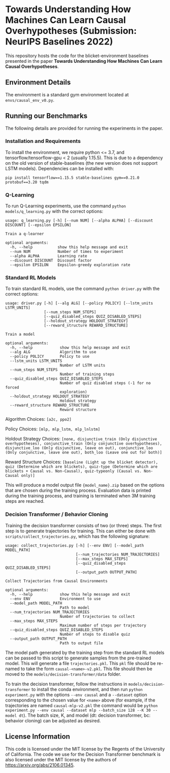 # Towards Understanding How Machines Can Learn Causal Overhypotheses (Submission: NeurIPS Baselines 2022)

This repository hosts the code for the blicket-environment baselines presented in the paper **Towards Understanding How Machines Can Learn Causal Overhypotheses**.

## Environment Details

The environment is a standard gym environment located at `envs/causal_env_v0.py`.

## Running our Benchmarks

The following details are provided for running the experiments in the paper.

### Installation and Requirements

To install the environment, we require python <= 3.7, and tensorflow/tensorflow-gpu < 2 (usually 1.15.5). This is due to a dependency on the old version of stable-baselines (the new version does not support LSTM models). Dependencies can be installed with:

```
pip install tensorflow==1.15.5 stable-baselines gym==0.21.0 protobuf==3.20 tqdm
```

### Q-Learning

To run Q-Learning experiments, use the command `python models/q_learning.py` with the correct options:

```
usage: q_learning.py [-h] [--num NUM] [--alpha ALPHA] [--discount DISCOUNT] [--epsilon EPSILON]

Train a q-learner

optional arguments:
  -h, --help           show this help message and exit
  --num NUM            Number of times to experiment
  --alpha ALPHA        Learning rate
  --discount DISCOUNT  Discount factor
  --epsilon EPSILON    Eepsilon-greedy exploration rate
```

### Standard RL Models

To train standard RL models, use the command `python driver.py` with the correct options:

```
usage: driver.py [-h] [--alg ALG] [--policy POLICY] [--lstm_units LSTM_UNITS]
                 [--num_steps NUM_STEPS]
                 [--quiz_disabled_steps QUIZ_DISABLED_STEPS]
                 [--holdout_strategy HOLDOUT_STRATEGY]
                 [--reward_structure REWARD_STRUCTURE]

Train a model

optional arguments:
  -h, --help            show this help message and exit
  --alg ALG             Algorithm to use
  --policy POLICY       Policy to use
  --lstm_units LSTM_UNITS
                        Number of LSTM units
  --num_steps NUM_STEPS
                        Number of training steps
  --quiz_disabled_steps QUIZ_DISABLED_STEPS
                        Number of quiz disabled steps (-1 for no forced
                        exploration)
  --holdout_strategy HOLDOUT_STRATEGY
                        Holdout strategy
  --reward_structure REWARD_STRUCTURE
                        Reward structure
```

Algorithm Choices: `[a2c, ppo2]`

Policy Choices: `[mlp, mlp_lstm, mlp_lnlstm]`

Holdout Strategy Choices: `[none, disjunctive_train (Only disjunctive overhypotheses), conjunctive_train (Only conjunctive overhypotheses), disjunctive_loo (Only disjunctive, leave on out), conjunctive_loo (Only conjunctive, leave one out), both_loo (Leave one out for both)]`

Reward Structure Choices: `[baseline (Light up the blicket detector), quiz (Determine which are blickets), quiz-type (Determine which are blickets + Causal vs. Non-Causal), quiz-typeonly (Causal vs. Non-Causal only)]`

This will produce a model output file `{model_name}.zip` based on the options that are chosen during the training process. Evaluation data is printed during the training process, and training is terminated when 3M training steps are reached.

### Decision Transformer / Behavior Cloning

Training the decision transformer consists of two (or three) steps. The first step is to generate trajectories for training. This can either be done with `scripts/collect_trajectories.py`, which has the following signature:

```
usage: collect_trajectories.py [-h] [--env ENV] [--model_path MODEL_PATH]
                               [--num_trajectories NUM_TRAJECTORIES]
                               [--max_steps MAX_STEPS]
                               [--quiz_disabled_steps QUIZ_DISABLED_STEPS]
                               [--output_path OUTPUT_PATH]

Collect Trajectories from Causal Environments

optional arguments:
  -h, --help            show this help message and exit
  --env ENV             Environment to use
  --model_path MODEL_PATH
                        Path to model
  --num_trajectories NUM_TRAJECTORIES
                        Number of trajectories to collect
  --max_steps MAX_STEPS
                        Maximum number of steps per trajectory
  --quiz_disabled_steps QUIZ_DISABLED_STEPS
                        Number of steps to disable quiz
  --output_path OUTPUT_PATH
                        Path to output file
```

The model path generated by the training step from the standard RL models can be passed to this script to generate samples from the pre-trained model. This will generate a file `trajectories.pkl`. This `pkl` file should be re-named to take the form `causal-<name>-v2.pkl`. This file should then be moved to the `models/decision-transformer/data` folder.

To train the decision transformer, follow the instructions in `models/decision-transformer` to install the conda environment, and then run `python experiment.py` with the options `--env causal` and a `--dataset` option corresponding to the chosen value for `<name>` above (for example, if the trajectories are named `causal-mlp-v2.pkl` the command would be `python experiment.py --env causal --dataset mlp --batch_size 128 --K 30 --model dt`). The batch size, K, and model (dt: decision transformer, bc: behavior cloning) can be adjusted as desired.

## License Information

This code is licensed under the MIT license by the Regents of the University of California. The code we use for the Decision Transformer benchmark is also licensed under the MIT license by the authors of https://arxiv.org/abs/2106.01345.
